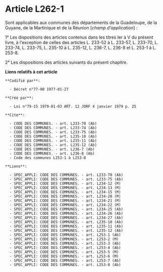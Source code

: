 # Article L262-1

Sont applicables aux communes des départements de la Guadeloupe, de la Guyane, de la Martinique et de la Réunion [*champ
d'application*] :

1° Les dispositions des articles contenus dans les titres Ier à V du présent livre, à l'exception de celles des articles L.
233-52 à L. 233-57, L. 233-70, L. 233-74, L. 233-75, L. 235-10 à L. 235-12, L. 236-7, L. 236-8 et L. 253-1 à L. 253-8.

2° Les dispositions des articles suivants du présent chapitre.

**Liens relatifs à cet article**

	**Codifié par**:

	  - Décret n°77-90 1977-01-27

	**Créé par**:

	  - Loi n°79-15 1979-01-03 ART. 12 JORF 4 janvier 1979 p. 25

	**Cite**:

	  - CODE DES COMMUNES. - art. L233-70 (Ab)
	  - CODE DES COMMUNES. - art. L233-74 (Ab)
	  - CODE DES COMMUNES. - art. L233-75 (Ab)
	  - CODE DES COMMUNES. - art. L235-10 (Ab)
	  - CODE DES COMMUNES. - art. L235-11 (Ab)
	  - CODE DES COMMUNES. - art. L235-12 (Ab)
	  - CODE DES COMMUNES. - art. L236-7 (Ab)
	  - CODE DES COMMUNES. - art. L236-8 (Ab)
	  - Code des communes L253-1 à L253-8

	**Liens**:

	  - SPEC_APPLI: CODE DES COMMUNES. - art. L233-70 (Ab)
	  - SPEC_APPLI: CODE DES COMMUNES. - art. L233-75 (Ab)
	  - SPEC_APPLI: CODE DES COMMUNES. - art. L234-12 (M)
	  - SPEC_APPLI: CODE DES COMMUNES. - art. L234-13 (M)
	  - SPEC_APPLI: CODE DES COMMUNES. - art. L234-15 (M)
	  - SPEC_APPLI: CODE DES COMMUNES. - art. L234-20 (M)
	  - SPEC_APPLI: CODE DES COMMUNES. - art. L234-21 (M)
	  - SPEC_APPLI: CODE DES COMMUNES. - art. L234-22 (M)
	  - SPEC_APPLI: CODE DES COMMUNES. - art. L234-25 (Ab)
	  - SPEC_APPLI: CODE DES COMMUNES. - art. L234-26 (Ab)
	  - SPEC_APPLI: CODE DES COMMUNES. - art. L234-27 (Ab)
	  - SPEC_APPLI: CODE DES COMMUNES. - art. L235-10 (Ab)
	  - SPEC_APPLI: CODE DES COMMUNES. - art. L235-11 (Ab)
	  - SPEC_APPLI: CODE DES COMMUNES. - art. L235-12 (Ab)
	  - SPEC_APPLI: CODE DES COMMUNES. - art. L253-1 (Ab)
	  - SPEC_APPLI: CODE DES COMMUNES. - art. L253-2 (M)
	  - SPEC_APPLI: CODE DES COMMUNES. - art. L253-3 (Ab)
	  - SPEC_APPLI: CODE DES COMMUNES. - art. L253-4 (Ab)
	  - SPEC_APPLI: CODE DES COMMUNES. - art. L253-5 (M)
	  - SPEC_APPLI: CODE DES COMMUNES. - art. L253-6 (M)
	  - SPEC_APPLI: CODE DES COMMUNES. - art. L253-7 (Ab)
	  - SPEC_APPLI: CODE DES COMMUNES. - art. L253-8 (Ab)
